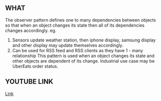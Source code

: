 ## WHAT
The observer pattern defines one to many dependencies between objects so that when an object changes its state then all of its dependencies changes accordingly. 
eg. 
1. Sensors update weather station, then iphone display, samsung display and other display may update themselves accordingly.
2. Can be used for RSS feed and RSS clients as they have 1 - many relationship 
This pattern is used when an object changes its state and other objects are dependent of its change. Industrial use case may be UberEats order status.

## YOUTUBE LINK
[Link](https://www.youtube.com/watch?v=_BpmfnqjgzQ)
